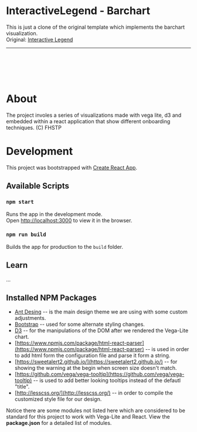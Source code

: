 # InteractiveLegend - Barchart
This is just a clone of the original template which implements the barchart visualization.
<br/>
Original: [Interactive Legend](https://github.com/doomsayer2/InteractiveLegend)

-----
<br/>
<br/>
<br/>
<br/>

# About
The project involes a series of visualizations made with vega lite, d3 and embedded within a react application that show different onboarding techniques.
(C) FHSTP

# Development

This project was bootstrapped with [Create React App](https://github.com/facebook/create-react-app).

## Available Scripts

### `npm start`

Runs the app in the development mode.<br>
Open [http://localhost:3000](http://localhost:3000) to view it in the browser.


### `npm run build`

Builds the app for production to the `build` folder.

## Learn 
...

## Installed NPM Packages
- [Ant Desing](https://ant.design/) -- is the main design theme we are using with some custom adjustments.
- [Bootstrap](https://www.npmjs.com/package/bootstrap) -- used for some alternate styling changes.
- [D3](https://www.npmjs.com/package/d3) -- for the manipulations of the DOM after we rendered the Vega-Lite chart.
- [https://www.npmjs.com/package/html-react-parser](https://www.npmjs.com/package/html-react-parser) -- is used in order to add html form the configuration file and parse it form a string.
- [https://sweetalert2.github.io/](https://sweetalert2.github.io/) -- for showing the warning at the begin when screen size doesn't match.
- [https://github.com/vega/vega-tooltip](https://github.com/vega/vega-tooltip) -- is used to add better looking tooltips instead of the defautl "title".
- [http://lesscss.org/](http://lesscss.org/) -- in order to compile the customized style file for our design.

Notice there are some modules not listed here which are considered to be standard for this project to work with Vega-Lite and React. View the **package.json** for a detailed list of modules.